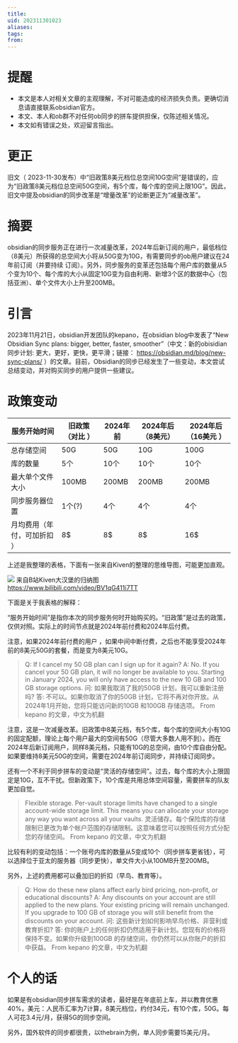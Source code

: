 ```yaml
---
title: 
uid: 202311301023
aliases: 
tags: 
from:
---
```

# 提醒
- 本文是本人对相关文章的主观理解，不对可能造成的经济损失负责。更确切消息请直接联系obsidian官方。
- 本文、本人和ob群不对任何ob同步的拼车提供担保，仅陈述相关情况。
- 本文如有错误之处，欢迎留言指出。

# 更正
旧文（ 2023-11-30发布）中“旧政策8美元档位总空间10G空间”是错误的，应为“旧政策8美元档位总空间50G空间，有5个库，每个库的空间上限10G”。因此，旧文中提及obsidian的同步改革是“增量改革”的论断更正为“减量改革”。

# 摘要
obsidian的同步服务正在进行一次减量改革，2024年后新订阅的用户，最低档位（8美元）所获得的总空间大小将从50G变为10G，有需要同步的ob用户建议在24年前订阅（并要持续 订阅）。另外，同步服务的变革还包括每个用户库的数量从5个变为10个、每个库的大小从固定10G变为自由利用、新增3个区的数据中心（包括亚洲）、单个文件大小上升至200MB。

# 引言
2023年11月21日，obsidian开发团队的kepano，在obsidian blog中发表了“New Obsidian Sync plans: bigger, better, faster, smoother”（中文：新的obisidian同步计划: 更大，更好，更快，更平滑；链接： https://obsidian.md/blog/new-sync-plans/ ）的文章。目前，Obsidian的同步已经发生了一些变动，本文尝试总结变动，并对购买同步的用户提供一些建议。

# 政策变动
| 服务开始时间   | 旧政策（对比 ） | 2024年前 | 2024年后（8美元） | 2024年后（16美元 ） |
|----------|----------|--------|-------------|---------------|
| 总存储空间    | 50G      | 50G    | 10G         | 100G          |
| 库的数量     | 5个       | 10个    | 10个         | 10个           |
| 最大单个文件大小 | 100MB    | 200MB  | 200MB       | 200MB         |
| 同步服务器位置  | 1个(?)    | 4个     | 4个          | 4个            |
| 月均费用（年付，可加折扣 ） | 8$       | 8$     | 8$          | 16$           |

上述是我整理的表格，下面有一张来自Kiven的整理的思维导图，可能更加直观。

![](https://gitee.com/cyddgi/picture-store/raw/master/img/202311301319673.png)
来自B站Kiven大汉堡的归纳图 https://www.bilibili.com/video/BV1qG411i7TT


下面是关于我表格的解释：

“服务开始时间”是指你本次的同步服务何时开始购买的。“旧政策”是过去的政策，仅供对照。实际上的时间节点就是2024年前付费和2024年后付费。

注意，如果2024年前付费的用户 ，如果中间中断付费，之后也不能享受2024年前的8美元50G的套餐，而是变为8美元10G。

> Q: If I cancel my 50 GB plan can I sign up for it again?
> A: No. If you cancel your 50 GB plan, it will no longer be available to you. Starting in January 2024, you will only have access to the new 10 GB and 100 GB storage options.
> 问: 如果我取消了我的50GB 计划，我可以重新注册吗? 
> 答: 不可以。如果你取消了你的50GB 计划，它将不再对你开放。从2024年1月开始，您将只能访问新的10GB 和100GB 存储选项。
> From kepano 的文章，中文为机翻

注意，这是一次减量改革。旧政策中8美元档，有5个库，每个库的空间大小有10G的固定配额，理论上每个用户最大的空间有50G（尽管大多数人用不到）。而在2024年后新订阅用户，同样8美元档，只能有10G的总空间，由10个库自由分配。如果要维持8美元50G的空间，需要在2024年前订阅同步，并持续订阅同步。

还有一个不利于同步拼车的变动是“灵活的存储空间”。过去，每个库的大小上限固定是10G，互不干扰。但新政策下，10个库是共用总体空间容量，需要拼车的队友更加自觉。

> Flexible storage. Per-vault storage limits have changed to a single account-wide storage limit. This means you can allocate your storage any way you want across all your vaults.
> 灵活储存。每个保险库的存储限制已更改为单个帐户范围的存储限制。这意味着您可以按照任何方式分配您的存储空间。
> From kepano 的文章，中文为机翻

比较有利的变动包括：一个账号内库的数量从5变成10个（同步拼车更省钱），可以选择位于亚太的服务器（同步更快），单文件大小从100MB升至200MB。

另外，上述的费用都可以叠加旧的折扣（早鸟、教育等）。

> Q: How do these new plans affect early bird pricing, non-profit, or educational discounts?
> A: Any discounts on your account are still applied to the new plans. Your existing pricing will remain unchanged. If you upgrade to 100 GB of storage you will still benefit from the discounts on your account.
> 问: 这些新计划如何影响早鸟价格、非营利或教育折扣? 
> 答: 你的账户上的任何折扣仍然适用于新计划。您现有的价格将保持不变。如果你升级到100GB 的存储空间，你仍然可以从你账户的折扣中获益。
> From kepano 的文章，中文为机翻

# 个人的话
如果是有obsidian同步拼车需求的读者，最好是在年底前上车，并以教育优惠40%，美元：人民币汇率为7计算，8美元档位，约付34元，有10个库，50G。每人可花3.4元/月，获得5G的同步空间。

另外，国外软件的同步都很贵，以thebrain为例，单人同步需要15美元/月。





